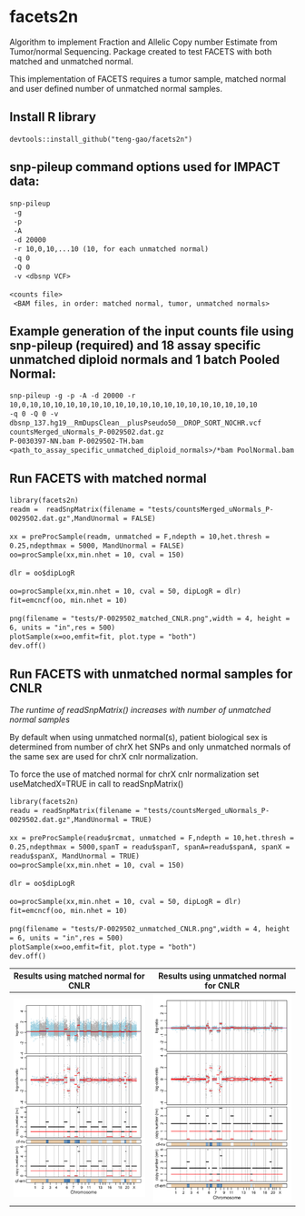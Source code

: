 # facets2n
Algorithm to implement Fraction and Allelic Copy number Estimate from Tumor/normal Sequencing. Package created to test FACETS with both matched and unmatched normal.

This implementation of FACETS requires a tumor sample, matched normal and user defined number of unmatched normal samples. 

## Install R library

```
devtools::install_github("teng-gao/facets2n")
```

## snp-pileup command options used for IMPACT data:
```
snp-pileup
 -g
 -p
 -A
 -d 20000
 -r 10,0,10,...10 (10, for each unmatched normal)
 -q 0
 -Q 0
 -v <dbsnp VCF>

<counts file>
 <BAM files, in order: matched normal, tumor, unmatched normals>
```

## Example generation of the input counts file using snp-pileup (required) and 18 assay specific unmatched diploid normals and 1 batch Pooled Normal:
```
snp-pileup -g -p -A -d 20000 -r 10,0,10,10,10,10,10,10,10,10,10,10,10,10,10,10,10,10,10,10,10
-q 0 -Q 0 -v dbsnp_137.hg19__RmDupsClean__plusPseudo50__DROP_SORT_NOCHR.vcf countsMerged_uNormals_P-0029502.dat.gz
P-0030397-NN.bam P-0029502-TH.bam <path_to_assay_specific_unmatched_diploid_normals>/*bam PoolNormal.bam
```

## Run FACETS with matched normal
```
library(facets2n)
readm =  readSnpMatrix(filename = "tests/countsMerged_uNormals_P-0029502.dat.gz",MandUnormal = FALSE)

xx = preProcSample(readm, unmatched = F,ndepth = 10,het.thresh = 0.25,ndepthmax = 5000, MandUnormal = FALSE)
oo=procSample(xx,min.nhet = 10, cval = 150)

dlr = oo$dipLogR

oo=procSample(xx,min.nhet = 10, cval = 50, dipLogR = dlr)
fit=emcncf(oo, min.nhet = 10)

png(filename = "tests/P-0029502_matched_CNLR.png",width = 4, height = 6, units = "in",res = 500)
plotSample(x=oo,emfit=fit, plot.type = "both")
dev.off()
```

## Run FACETS with unmatched normal samples for CNLR
*The runtime of readSnpMatrix() increases with number of unmatched normal samples*

By default when using unmatched normal(s), patient biological sex is determined from number of chrX het SNPs and only unmatched normals of the same sex are used for chrX cnlr normalization.

To force the use of matched normal for chrX cnlr normalization set  useMatchedX=TRUE in call to readSnpMatrix()

```
library(facets2n)
readu = readSnpMatrix(filename = "tests/countsMerged_uNormals_P-0029502.dat.gz",MandUnormal = TRUE)

xx = preProcSample(readu$rcmat, unmatched = F,ndepth = 10,het.thresh = 0.25,ndepthmax = 5000,spanT = readu$spanT, spanA=readu$spanA, spanX = readu$spanX, MandUnormal = TRUE)
oo=procSample(xx,min.nhet = 10, cval = 150)

dlr = oo$dipLogR

oo=procSample(xx,min.nhet = 10, cval = 50, dipLogR = dlr)
fit=emcncf(oo, min.nhet = 10)

png(filename = "tests/P-0029502_unmatched_CNLR.png",width = 4, height = 6, units = "in",res = 500)
plotSample(x=oo,emfit=fit, plot.type = "both")
dev.off()
```

Results using matched normal for CNLR                     |  Results using unmatched normal for CNLR
:--------------------------------------------------------:|:------------------------------------------------------------:
![matched normal cnlr](/tests/P-0029502_matched_CNLR.png) | ![unmatched normal cnlr](/tests/P-0029502_unmatched_CNLR.png)
